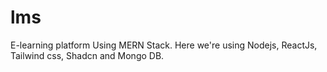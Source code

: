 # lms
E-learning platform Using MERN Stack. Here we're using Nodejs, ReactJs, Tailwind css, Shadcn and Mongo DB.
